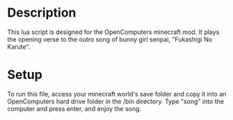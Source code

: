 # Description
This lua script is designed for the OpenComputers minecraft mod. It plays the opening verse to the outro song of bunny girl senpai, "Fukashigi No Karute".

# Setup
To run this file, access your minecraft world's save folder and copy it into an OpenComputers hard drive folder in the /bin directory. Type "song" into the computer and press enter, and enjoy the song.
